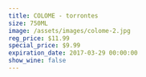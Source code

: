 ```yaml
---
title: COLOME - torrontes
size: 750ML
image: /assets/images/colome-2.jpg
reg_price: $11.99
special_price: $9.99
expiration_date: 2017-03-29 00:00:00
show_wine: false
---
```



